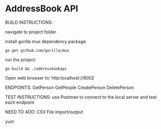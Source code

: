 # AddressBook API


BUILD INSTRUCTIONS:

navigate to project folder

install gorilla mux dependency package

	go get github.com/gorilla/mux

run the project:
	
	go build && ./addressbookapi

Open web browser to: http:localhost://8002

ENDPOINTS:
	GetPerson
	GetPeople
	CreatePerson
	DeletePerson

TEST INSTRUCTIONS:
use Postman to connect to the local server and test each endpoint


NEED TO ADD:
CSV File import/output



yum


